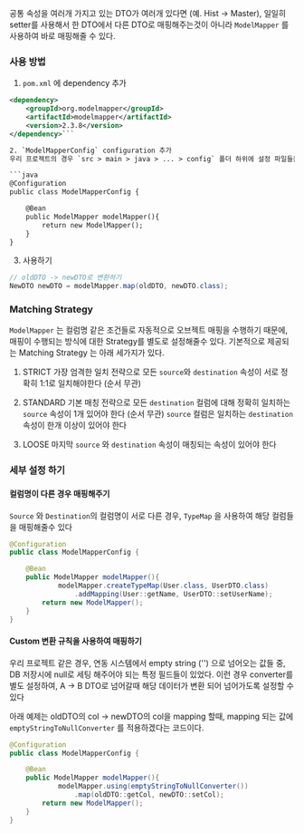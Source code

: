 공통 속성을 여러개 가지고 있는 DTO가 여러개 있다면 (예. Hist -> Master), 일일히 setter를 사용해서 한 DTO에서 다른 DTO로 매핑해주는것이 아니라 `ModelMapper` 를 사용하여 바로 매핑해줄 수 있다.

### 사용 방법
1. `pom.xml` 에 dependency 추가
```xml
<dependency>
    <groupId>org.modelmapper</groupId>
    <artifactId>modelmapper</artifactId>
    <version>2.3.8</version>
</dependency>```

2. `ModelMapperConfig` configuration 추가
우리 프로젝트의 경우 `src > main > java > ... > config` 폴더 하위에 설정 파일들을 넣어놔서 해당 폴더에 `ModelMapperConfig` 설정을 추가하였다

```java
@Configuration
public class ModelMapperConfig {

    @Bean
    public ModelMapper modelMapper(){
        return new ModelMapper();
    }
}
```

3. 사용하기
```java
// oldDTO -> newDTO로 변환하기
NewDTO newDTO = modelMapper.map(oldDTO, newDTO.class);
```

### Matching Strategy 
`ModelMapper` 는 컬럼명 같은 조건들로 자동적으로 오브젝트 매핑을 수행하기 때문에, 매핑이 수행되는 방식에 대한 Strategy를 별도로 설정해줄수 있다.
기본적으로 제공되는 Matching Strategy 는 아래 세가지가 있다.

1. STRICT
	가장 엄격한 일치 전략으로 모든 `source`와 `destination` 속성이 서로 정확히 1:1로 일치해야한다 (순서 무관)


2. STANDARD
	기본 매칭 전략으로 모든 `destination` 컬럼에 대해 정확히 일치하는 `source` 속성이 1개 있어야 한다 (순서 무관)
	`source` 컬럼은 일치하는 `destination` 속성이 한개 이상이 있어야 한다 

3. LOOSE
	마지막 `source` 와 `destination` 속성이 매칭되는 속성이 있어야 한다

### 세부 설정 하기

#### 컬럼명이 다른 경우 매핑해주기
`Source` 와 `Destination`의 컬럼명이 서로 다른 경우, `TypeMap` 을 사용하여 해당 컬럼들을 매핑해줄수 있다

```java
@Configuration
public class ModelMapperConfig {

    @Bean
    public ModelMapper modelMapper(){
			modelMapper.createTypeMap(User.class, UserDTO.class)
                .addMapping(User::getName, UserDTO::setUserName);
        return new ModelMapper();
    }
}
```

#### Custom 변환 규칙을 사용하여 매핑하기
우리 프로젝트 같은 경우, 연동 시스템에서 empty string ('') 으로 넘어오는 값들 중, DB 저장시에 null로 세팅 해주어야 되는 특정 필드들이 있었다. 이런 경우 converter를 별도 설정하여, A -> B DTO로 넘어갈때 해당 데이터가 변환 되어 넘어가도록 설정할 수 있다

아래 예제는 oldDTO의 col -> newDTO의 col을 mapping 할때, mapping 되는 값에 `emptyStringToNullConverter` 를 적용하겠다는 코드이다.

```java
@Configuration
public class ModelMapperConfig {

    @Bean
    public ModelMapper modelMapper(){
			modelMapper.using(emptyStringToNullConverter())
                .map(oldDTO::getCol, newDTO::setCol);
        return new ModelMapper();
    }
}
```